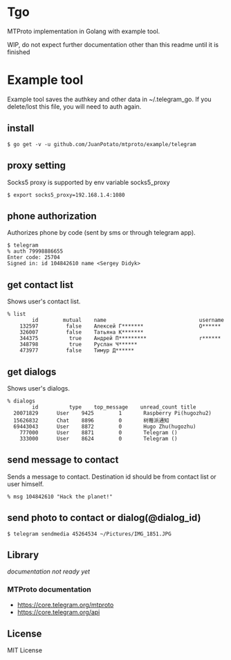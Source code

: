 # Tgo

MTProto implementation in Golang with example tool.

WIP, do not expect further documentation other than this readme until it is finished


# Example tool

Example tool saves the authkey and other data in ~/.telegram_go. If you delete/lost this file, you will need to auth again.

## install

```
$ go get -v -u github.com/JuanPotato/mtproto/example/telegram
```

## proxy setting
Socks5 proxy is supported by env variable socks5_proxy
```
$ export socks5_proxy=192.168.1.4:1080
```

## phone authorization

Authorizes phone by code (sent by sms or through telegram app).

```
$ telegram
% auth 79998886655
Enter code: 25704
Signed in: id 104842610 name <Sergey Didyk>
```

## get contact list

Shows user's contact list.

```
% list
        id        mutual    name                              username
    132597         false    Алексей Г*******                  O******
    326007         false    Татьяна К*******
    344375          true    Андрей П*********                 r******
    348798          true    Руслан Ч******
    473977         false    Тимур Д******
```

## get dialogs

Shows user's dialogs.

```
% dialogs
        id          type    top_message    unread_count	title
  20071829	    User	9425      	1    	Raspberry Pi(hugozhu2)
  15626832	    Chat	8896      	0    	树莓派通知
  69443043	    User	8872      	0    	Hugo Zhu(hugozhu)
    777000	    User	8871      	0    	Telegram ()
    333000	    User	8624      	0    	Telegram ()
```


## send message to contact

Sends a message to contact. Destination id should be from contact list or user himself.

```
% msg 104842610 "Hack the planet!"
```

## send photo to contact or dialog(@dialog_id)

```
$ telegram sendmedia 45264534 ~/Pictures/IMG_1851.JPG
```

## Library

*documentation not ready yet*

### MTProto documentation
* https://core.telegram.org/mtproto
* https://core.telegram.org/api

## License

MIT License
